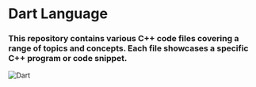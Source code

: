 # Dart Language

### This repository contains various C++ code files covering a range of topics and concepts. Each file showcases a specific C++ program or code snippet.


![Dart](https://img.shields.io/badge/dart-%230175C2.svg?style=for-the-badge&logo=dart&logoColor=white)

